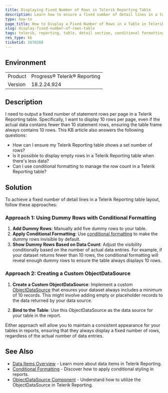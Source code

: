 ```yaml
---
title: Displaying Fixed Number of Rows in Telerik Reporting Table
description: Learn how to ensure a fixed number of detail lines in a table layout in Telerik Reporting, regardless of the actual data count.
type: how-to
page_title: How to Display a Fixed Number of Rows in a Table in Telerik Reporting
slug: display-fixed-number-of-rows-table
tags: telerik, reporting, table, detail section, conditional formatting, objectdatasource
res_type: kb
ticketid: 1670260
---
```


## Environment

<table>
<tbody>
<tr>
<td>Product</td>
<td>Progress® Telerik® Reporting</td>
</tr>
<tr>
<td>Version</td>
<td>18.2.24.924</td>
</tr>
</table>

## Description

I need to output a fixed number of statement rows per page in a Telerik Reporting table. Specifically, I want to display 10 rows per page, even if the actual data contains fewer than 10 statement rows, ensuring the table frame always contains 10 rows. This KB article also answers the following questions:
- How can I ensure my Telerik Reporting table shows a set number of rows?
- Is it possible to display empty rows in a Telerik Reporting table when there's less data?
- Can I use conditional formatting to manage the row count in a Telerik Reporting table?

## Solution

To achieve a fixed number of detail lines in a Telerik Reporting table layout, follow these approaches:

### Approach 1: Using Dummy Rows with Conditional Formatting

1. **Add Dummy Rows**: Manually add five dummy rows to your table.
2. **Apply Conditional Formatting**: Use [conditional formatting](https://docs.telerik.com/reporting/styling/styling-reports/conditional-formatting) to make the dummy rows invisible by default.
3. **Show Dummy Rows Based on Data Count**: Adjust the visibility conditionally based on the number of actual data entries. For example, if your dataset returns fewer than 10 rows, the conditional formatting will reveal enough dummy rows to ensure the table always displays 10 rows.

### Approach 2: Creating a Custom ObjectDataSource

1. **Create a Custom ObjectDataSource**: Implement a custom [ObjectDataSource](https://docs.telerik.com/reporting/designing-reports/connecting-to-data/data-source-components/objectdatasource-component/connecting-the-objectdatasource-component-to-a-data-source) that ensures your dataset always includes a minimum of 10 records. This might involve adding empty or placeholder records to the data returned by your data source.

2. **Bind to the Table**: Use this ObjectDataSource as the data source for your table in the report.

Either approach will allow you to maintain a consistent appearance for your tables in reports, ensuring that they always display a fixed number of rows, regardless of the actual number of data entries.

## See Also

- [Data Items Overview](https://docs.telerik.com/reporting/designing-reports/connecting-to-data/data-items/overview) - Learn more about data items in Telerik Reporting.
- [Conditional Formatting](https://docs.telerik.com/reporting/styling/styling-reports/conditional-formatting) - Discover how to apply conditional styling in reports.
- [ObjectDataSource Component](https://docs.telerik.com/reporting/designing-reports/connecting-to-data/data-source-components/objectdatasource-component/connecting-the-objectdatasource-component-to-a-data-source) - Understand how to utilize the ObjectDataSource in Telerik Reporting.
